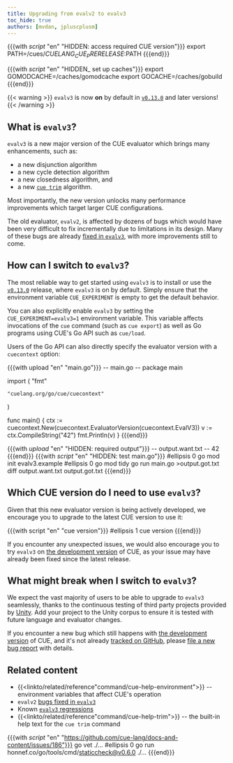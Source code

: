 ```yaml
---
title: Upgrading from evalv2 to evalv3
toc_hide: true
authors: [mvdan, jpluscplusm]
---
```


{{{with _script_ "en" "HIDDEN: access required CUE version"}}}
export PATH=/cues/$CUELANG_CUE_PRERELEASE:$PATH
{{{end}}}

{{{with _script_ "en" "HIDDEN_ set up caches"}}}
export GOMODCACHE=/caches/gomodcache
export GOCACHE=/caches/gobuild
{{{end}}}

{{< warning >}}
`evalv3` is now **on** by default in
[`v0.13.0`](https://github.com/cue-lang/cue/releases/tag/v0.13.0)
and later versions!
{{< /warning >}}

## What is `evalv3`?

`evalv3` is a new major version of the CUE evaluator which brings many enhancements,
such as:

- a new disjunction algorithm
- a new cycle detection algorithm
- a new closedness algorithm, and
- a new [`cue trim`]({{<relref"docs/reference/command/cue-help-trim">}}) algorithm.

Most importantly, the new version unlocks many performance improvements which
target larger CUE configurations.

The old evaluator, `evalv2`, is affected by dozens of bugs which would have
been very difficult to fix incrementally due to limitations in its design. Many
of these bugs are already
[fixed in `evalv3`](https://github.com/cue-lang/cue/issues?q=is%3Aissue%20label%3Aevalv3-win),
with more improvements still to come.

## How can I switch to `evalv3`?

The most reliable way to get started using `evalv3` is to install or use
the [`v0.13.0`]({{<relref"docs/introduction/installation">}})
release, where `evalv3` is on by default. Simply ensure that the environment
variable `CUE_EXPERIMENT` is empty to get the default behavior.

You can also explicitly enable `evalv3` by setting the `CUE_EXPERIMENT=evalv3=1`
environment variable. This variable affects invocations of the `cue` command
(such as `cue export`) as well as Go programs using CUE's Go API such as `cue/load`.

Users of the Go API can also directly specify the evaluator version with a
`cuecontext` option:

{{{with upload "en" "main.go"}}}
-- main.go --
package main

import (
	"fmt"

	"cuelang.org/go/cue/cuecontext"
)

func main() {
	ctx := cuecontext.New(cuecontext.EvaluatorVersion(cuecontext.EvalV3))
	v := ctx.CompileString("42")
	fmt.Println(v)
}
{{{end}}}

{{{with _upload_ "en" "HIDDEN: required output"}}}
-- output.want.txt --
42
{{{end}}}
{{{with _script_ "en" "HIDDEN: test main.go"}}}
#ellipsis 0
go mod init evalv3.example
#ellipsis 0
go mod tidy
go run main.go >output.got.txt
diff output.want.txt output.got.txt
{{{end}}}

## Which CUE version do I need to use `evalv3`?

Given that this new evaluator version is being actively developed,
we encourage you to upgrade to the latest CUE version to use it:

{{{with script "en" "cue version"}}}
#ellipsis 1
cue version
{{{end}}}

If you encounter any unexpected issues, we would also encourage you to try `evalv3` on
[the development version]({{<relref"docs/introduction/installation#development-version">}})
of CUE, as your issue may have already been fixed since the latest release.

## What might break when I switch to `evalv3`?

We expect the vast majority of users to be able to upgrade to `evalv3`
seamlessly, thanks to the continuous testing of third party projects
provided by [Unity](https://cuelabs.dev/unity/). Add your project to the
Unity corpus to ensure it is tested with future language and evaluator changes.

If you encounter a new bug which still happens with
[the development version]({{<relref"docs/introduction/installation">}}#install-from-source)
of CUE, and it's not already
[tracked on GitHub](https://github.com/cue-lang/cue/issues?q=is%3Aissue%20state%3Aopen%20label%3Aevalv3),
please [file a new bug report](https://github.com/cue-lang/cue/issues/new?template=bug_report.md)
with details.

## Related content

- {{<linkto/related/reference"command/cue-help-environment">}} -- environment variables that affect CUE's operation
- `evalv2` [bugs fixed in `evalv3`](https://github.com/cue-lang/cue/issues?q=is%3Aissue%20label%3Aevalv3-win)
- Known [`evalv3` regressions](https://github.com/cue-lang/cue/issues?q=is%3Aissue%20state%3Aopen%20label%3Aevalv3)
- {{<linkto/related/reference"command/cue-help-trim">}} -- the built-in help text for the `cue trim` command

{{{with _script_ "en" "https://github.com/cue-lang/docs-and-content/issues/186"}}}
go vet ./...
#ellipsis 0
go run honnef.co/go/tools/cmd/staticcheck@v0.6.0 ./...
{{{end}}}
